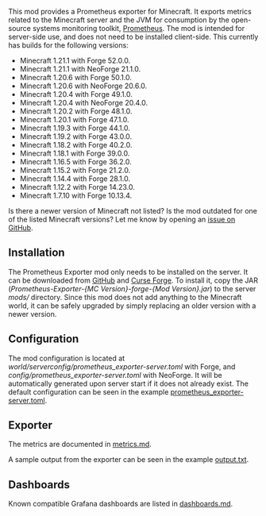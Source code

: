 This mod provides a Prometheus exporter for Minecraft. It exports metrics
related to the Minecraft server and the JVM for consumption by the open-source
systems monitoring toolkit, [Prometheus]. The mod is intended for server-side
use, and does not need to be installed client-side. This currently has builds
for the following versions:

- Minecraft 1.21.1 with Forge 52.0.0.
- Minecraft 1.21.1 with NeoForge 21.1.0.
- Minecraft 1.20.6 with Forge 50.1.0.
- Minecraft 1.20.6 with NeoForge 20.6.0.
- Minecraft 1.20.4 with Forge 49.1.0.
- Minecraft 1.20.4 with NeoForge 20.4.0.
- Minecraft 1.20.2 with Forge 48.1.0.
- Minecraft 1.20.1 with Forge 47.1.0.
- Minecraft 1.19.3 with Forge 44.1.0.
- Minecraft 1.19.2 with Forge 43.0.0.
- Minecraft 1.18.2 with Forge 40.2.0.
- Minecraft 1.18.1 with Forge 39.0.0.
- Minecraft 1.16.5 with Forge 36.2.0.
- Minecraft 1.15.2 with Forge 21.2.0.
- Minecraft 1.14.4 with Forge 28.1.0.
- Minecraft 1.12.2 with Forge 14.23.0.
- Minecraft 1.7.10 with Forge 10.13.4.

Is there a newer version of Minecraft not listed? Is the mod outdated for one of
the listed Minecraft versions? Let me know by opening an [issue on GitHub].


Installation
------------

The Prometheus Exporter mod only needs to be installed on the server. It can be
downloaded from [GitHub] and [Curse Forge]. To install it, copy the JAR
(*Prometheus-Exporter-{MC Version}-forge-{Mod Version}.jar*) to the server
*mods/* directory. Since this mod does not add anything to the Minecraft world,
it can be safely upgraded by simply replacing an older version with a newer
version.


Configuration
-------------

The mod configuration is located at *world/serverconfig/prometheus_exporter-server.toml*
with Forge, and *config/prometheus_exporter-server.toml* with NeoForge. It will
be automatically generated upon server start if it does not already exist. The
default configuration can be seen in the example [prometheus_exporter-server.toml].


Exporter
--------

The metrics are documented in [metrics.md].

A sample output from the exporter can be seen in the example [output.txt].


Dashboards
----------

Known compatible Grafana dashboards are listed in [dashboards.md].


[Curse Forge]: https://www.curseforge.com/minecraft/mc-mods/prometheus-exporter
[GitHub]: https://github.com/cpburnz/minecraft-prometheus-exporter/releases
[Prometheus]: https://prometheus.io/
[dashboards.md]: https://github.com/cpburnz/minecraft-prometheus-exporter/blob/mc1.21.1-neoforge/dashboards.md
[issue on GitHub]: https://github.com/cpburnz/minecraft-prometheus-exporter/issues
[metrics.md]: https://github.com/cpburnz/minecraft-prometheus-exporter/blob/mc1.21.1-neoforge/metrics.md
[output.txt]: https://github.com/cpburnz/minecraft-prometheus-exporter/blob/mc1.21.1-neoforge/examples/output.txt
[prometheus_exporter-server.toml]: https://github.com/cpburnz/minecraft-prometheus-exporter/blob/mc1.21.1-neoforge/examples/prometheus_exporter-server.toml
